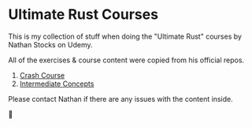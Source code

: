 # Ultimate Rust Courses 

This is my collection of stuff when doing the "Ultimate Rust" courses by Nathan Stocks on Udemy. 

All of the exercises & course content were copied from his official repos. 

1. [Crash Course](https://agileperception.com/ultimate_rust_crash_course) 
2. [Intermediate Concepts](https://github.com/CleanCut/ultimate_rust2) 

Please contact Nathan if there are any issues with the content inside. 

